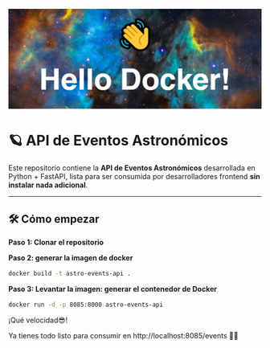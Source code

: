 <kbd><img src="./assests/hello-docker.png" ></kbd>

# 🪐 API de Eventos Astronómicos
 

Este repositorio contiene la **API de Eventos Astronómicos** desarrollada en Python + FastAPI, lista para ser consumida por desarrolladores frontend **sin instalar nada adicional**.

---

## 🛠 Cómo empezar

**Paso 1: Clonar el repositorio**  

**Paso 2: generar la imagen de docker**
```bash
docker build -t astro-events-api .

```

**Paso 3: Levantar la imagen: generar el contenedor de Docker**
```bash
docker run -d -p 8085:8000 astro-events-api

```
¡Qué velocidad😎!

Ya tienes todo listo para consumir en http://localhost:8085/events 🌠🌠

